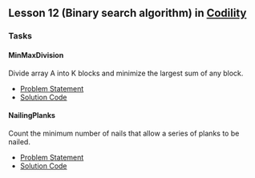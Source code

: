 ## Lesson 12 (Binary search algorithm) in [Codility](https://codility.com/programmers/lessons/12)

### Tasks

#### MinMaxDivision
Divide array A into K blocks and minimize the largest sum of any block.
* [Problem Statement](https://github.com/samiulhoque/codility-lessons/blob/master/src/Lesson12/MinMaxDivision.md)
* [Solution Code](https://github.com/samiulhoque/codility-lessons/blob/master/src/Lesson12/MinMaxDivision.php)

#### NailingPlanks
Count the minimum number of nails that allow a series of planks to be nailed.
* [Problem Statement](https://github.com/samiulhoque/codility-lessons/blob/master/src/Lesson12/NailingPlanks.md)
* [Solution Code](https://github.com/samiulhoque/codility-lessons/blob/master/src/Lesson12/NailingPlanks.php)
